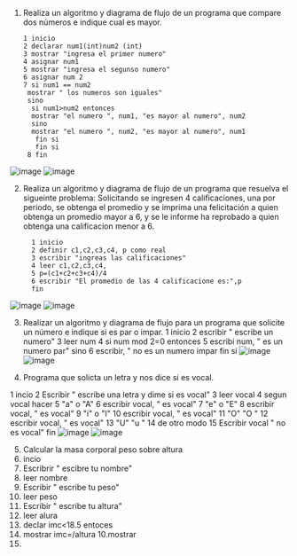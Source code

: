 1. Realiza un algoritmo y diagrama de flujo de un programa que compare dos números e indique cual es mayor.
  
       1 inicio
       2 declarar num1(int)num2 (int)
       3 mostrar "ingresa el primer numero"
       4 asignar num1
       5 mostrar "ingresa el segunso numero"
       6 asignar num 2
       7 si num1 == num2
        mostrar " los numeros son iguales" 
        sino 
         si num1>num2 entonces 
         mostrar "el numero ", num1, "es mayor al numero", num2
         sino
         mostrar "el numero ", num2, "es mayor al numero", num1
          fin si
          fin si
        8 fin 
 ![image](https://user-images.githubusercontent.com/114102550/191820904-c2bb20e4-a77b-4966-b4a4-53c8b1ebb9b4.png)
![image](https://user-images.githubusercontent.com/114102550/191823170-2cf10368-4b19-4c50-990a-07f5e085c849.png)

        
2. Realiza un algoritmo y diagrama de flujo de un programa que resuelva el sigueinte problema: Solicitando se ingresen 4 calificaciones, una por periodo, se obtenga el promedio y se imprima una felicitación a quien obtenga un promedio mayor a 6, y se le informe ha reprobado a quien obtenga una calificacion menor a 6.

         1 inicio 
         2 definir c1,c2,c3,c4, p como real
         3 escribir "ingreas las calificaciones"
         4 leer c1,c2,c3,c4,
         5 p=(c1+c2+c3+c4)/4
         6 escribir "El promedio de las 4 calificacione es:",p
         fin
 ![image](https://user-images.githubusercontent.com/114102550/191866032-5b95ecc1-5eb8-40f2-843d-6295fdcab198.png)
![image](https://user-images.githubusercontent.com/114102550/191871489-0409f600-0c0d-416d-a840-ab6490ee7f11.png)

3. Realizar un algoritmo y diagrama de flujo para un programa que solicite un número e indique si es par o impar.
   1 inicio 
   2 escribir " escribe un numero"
   3 leer num
   4 si num mod 2=0 entonces
   5 escribi num, " es un numero par"
   sino
   6 escribir, " no es un numero impar
   fin si
   ![image](https://user-images.githubusercontent.com/114102550/191873169-8c228dbf-e088-41aa-a7b1-332db7cbfc9f.png)
 ![image](https://user-images.githubusercontent.com/114102550/191968740-6088a757-5325-4f1d-ac8d-99668d926d32.png)


4. Programa que solicta un letra y nos dice si es vocal.

1 incio
2 Escribir " escribe una letra y dime si es vocal"
3 leer vocal
4 segun vocal hacer 
5 "a" o "A"
6 escribir vocal, " es vocal"
7  "e" o "E"
8 escribir vocal, " es vocal"
9  "i" o "I"
10 escribir vocal, " es vocal"
11  "O" "O "
12 escribir vocal, " es vocal"
13  "U" "u "
14  de otro modo 
15 Escribir vocal " no es vocal"
fin 
![image](https://user-images.githubusercontent.com/114102550/192597001-e33de5b6-7add-4cac-90e6-4fe07f39d380.png)
![image](https://user-images.githubusercontent.com/114102550/192597097-4cd76806-97bd-43bc-b818-127bd24a7643.png)

5. Calcular la masa corporal peso sobre altura 
1. incio 
2. Escribrir " escibre tu nombre"
3. leer nombre
4. Escribir " escribe  tu peso"
5. leer peso
6. Escribir " escribe tu altura"
7. leer alura
8. declar imc<18.5 entoces
9. mostrar imc=/altura
10.mostrar 
11. 

